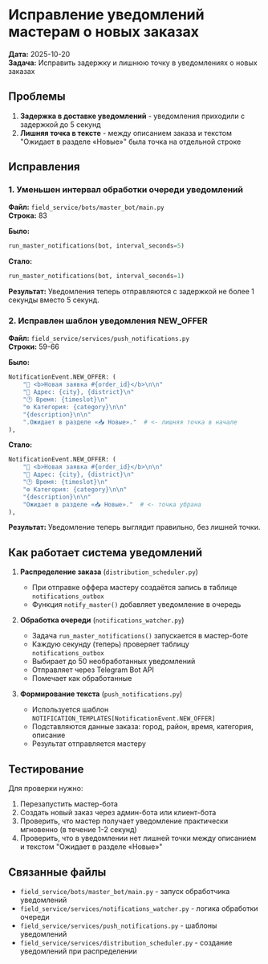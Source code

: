 # Исправление уведомлений мастерам о новых заказах

**Дата:** 2025-10-20  
**Задача:** Исправить задержку и лишнюю точку в уведомлениях о новых заказах

## Проблемы

1. **Задержка в доставке уведомлений** - уведомления приходили с задержкой до 5 секунд
2. **Лишняя точка в тексте** - между описанием заказа и текстом "Ожидает в разделе «Новые»" была точка на отдельной строке

## Исправления

### 1. Уменьшен интервал обработки очереди уведомлений

**Файл:** `field_service/bots/master_bot/main.py`  
**Строка:** 83

**Было:**
```python
run_master_notifications(bot, interval_seconds=5)
```

**Стало:**
```python
run_master_notifications(bot, interval_seconds=1)
```

**Результат:** Уведомления теперь отправляются с задержкой не более 1 секунды вместо 5 секунд.

### 2. Исправлен шаблон уведомления NEW_OFFER

**Файл:** `field_service/services/push_notifications.py`  
**Строки:** 59-66

**Было:**
```python
NotificationEvent.NEW_OFFER: (
    "🔔 <b>Новая заявка #{order_id}</b>\n\n"
    "📍 Адрес: {city}, {district}\n"
    "🕐 Время: {timeslot}\n"
    "⚙️ Категория: {category}\n\n"
    "{description}\n\n"
    ".Ожидает в разделе «📥 Новые»."  # <- лишняя точка в начале
),
```

**Стало:**
```python
NotificationEvent.NEW_OFFER: (
    "🔔 <b>Новая заявка #{order_id}</b>\n\n"
    "📍 Адрес: {city}, {district}\n"
    "🕐 Время: {timeslot}\n"
    "⚙️ Категория: {category}\n\n"
    "{description}\n\n"
    "Ожидает в разделе «📥 Новые»."  # <- точка убрана
),
```

**Результат:** Уведомление теперь выглядит правильно, без лишней точки.

## Как работает система уведомлений

1. **Распределение заказа** (`distribution_scheduler.py`)
   - При отправке оффера мастеру создаётся запись в таблице `notifications_outbox`
   - Функция `notify_master()` добавляет уведомление в очередь

2. **Обработка очереди** (`notifications_watcher.py`)
   - Задача `run_master_notifications()` запускается в мастер-боте
   - Каждую секунду (теперь) проверяет таблицу `notifications_outbox`
   - Выбирает до 50 необработанных уведомлений
   - Отправляет через Telegram Bot API
   - Помечает как обработанные

3. **Формирование текста** (`push_notifications.py`)
   - Используется шаблон `NOTIFICATION_TEMPLATES[NotificationEvent.NEW_OFFER]`
   - Подставляются данные заказа: город, район, время, категория, описание
   - Результат отправляется мастеру

## Тестирование

Для проверки нужно:

1. Перезапустить мастер-бота
2. Создать новый заказ через админ-бота или клиент-бота
3. Проверить, что мастер получает уведомление практически мгновенно (в течение 1-2 секунд)
4. Проверить, что в уведомлении нет лишней точки между описанием и текстом "Ожидает в разделе «Новые»"

## Связанные файлы

- `field_service/bots/master_bot/main.py` - запуск обработчика уведомлений
- `field_service/services/notifications_watcher.py` - логика обработки очереди
- `field_service/services/push_notifications.py` - шаблоны уведомлений
- `field_service/services/distribution_scheduler.py` - создание уведомлений при распределении
